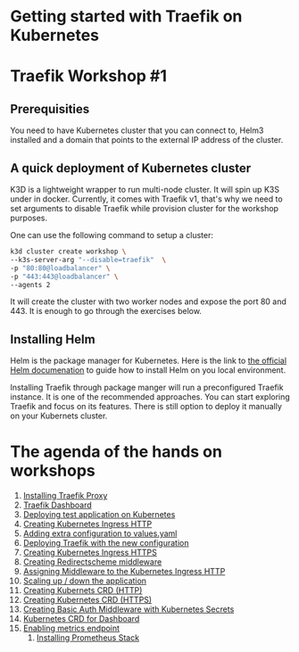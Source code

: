 # Getting started with Traefik on Kubernetes
# Traefik Workshop #1

## Prerequisities

You need to have Kubernetes cluster that you can connect to, Helm3 installed and a domain that points to the external IP address of the cluster. 

## A quick deployment of Kubernetes cluster

K3D is a lightweight wrapper to run multi-node cluster. It will spin up K3S under in docker. Currently, it comes with Traefik v1, that's why we need to set arguments to disable Traefik while provision cluster for the workshop purposes. 

One can use the following command to setup a cluster:

```bash
k3d cluster create workshop \
--k3s-server-arg "--disable=traefik"  \
-p "80:80@loadbalancer" \
-p "443:443@loadbalancer" \
--agents 2
```

It will create the cluster with two worker nodes and expose the port 80 and 443. It is enough to go through the exercises below. 

## Installing Helm

Helm is the package manager for Kubernetes. Here is the link to [the official Helm documenation](https://helm.sh/docs/intro/install/) to guide how to install Helm on you local environment. 

Installing Traefik through package manger will run a preconfigured Traefik instance. It is one of the recommended approaches.
You can start exploring Traefik and focus on its features. There is still option to deploy it manually on your Kubernets cluster. 

# The agenda of the hands on workshops 

1. [Installing Traefik Proxy](exercise-1)
1. [Traefik Dashboard](exercise-2)
1. [Deploying test application on Kubernetes](exercise-3)
1. [Creating Kubernetes Ingress HTTP](exercise-4)
1. [Adding extra configuration to values.yaml](exercise-5)
1. [Deploying Traefik with the new configuration](exercise-6)
1. [Creating Kubernetes Ingress HTTPS](exercise-7)
1. [Creating Redirectscheme middleware](exercise-8)
1. [Assigning Middleware to the Kubernetes Ingress HTTP](exercise-9)
1. [Scaling up / down the application](exercise-10)
1. [Creating Kubernets CRD (HTTP)](exercise-11)
1. [Creating Kubernetes CRD (HTTPS)](exercise-12)
1. [Creating Basic Auth Middleware with Kubernetes Secrets](exercise-13)
1. [Kubernetes CRD for Dashboard](exercise-14)
1. [Enabling metrics endpoint](exercise-15)
   1. [Installing Prometheus Stack](exercise-15#151-installing-prometheus-stack-using-helm)